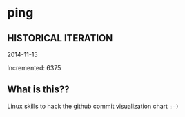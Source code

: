 # ping

## HISTORICAL ITERATION
2014-11-15

Incremented: 6375

## What is this?? 
Linux skills to hack the github commit visualization chart `;-)`
